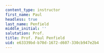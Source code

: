 ```yaml
---
content_type: instructor
first_name: Paul
headless: true
last_name: Penfield
middle_initial: ''
salutation: Prof.
title: Prof. Paul Penfield
uid: e63339bd-b70d-1672-d607-330cb947e2b4
---
```

